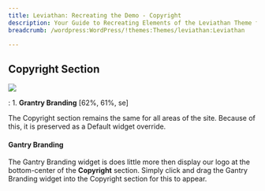 ```yaml
---
title: Leviathan: Recreating the Demo - Copyright
description: Your Guide to Recreating Elements of the Leviathan Theme for WordPress
breadcrumb: /wordpress:WordPress/!themes:Themes/leviathan:Leviathan

---
```


Copyright Section
-----
![][copyright]

:   1. **Grantry Branding** [62%, 61%, se]

The Copyright section remains the same for all areas of the site. Because of this, it is preserved as a Default widget override.

#### Gantry Branding
The Gantry Branding widget is does little more then display our logo at the bottom-center of the **Copyright** section. Simply click and drag the Gantry Branding widget into the Copyright section for this to appear.

[copyright]: assets/demo_footer.jpeg